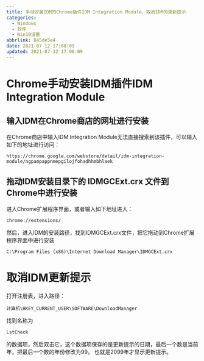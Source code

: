 ```yaml
---
title: 手动安装IDM的Chrome插件IDM Integration Module，取消IDM的更新提示
categories:
  - Windows
  - 软件
  - Win10设置
abbrlink: 845de5e4
date: 2021-07-12 17:08:09
updated: 2021-07-12 17:08:09
---
```

# Chrome手动安装IDM插件IDM Integration Module
## 输入IDM在Chrome商店的网址进行安装
在Chrome商店中输入IDM Integration Module无法直接搜索到该插件，可以输入如下的地址进行访问：
```
https://chrome.google.com/webstore/detail/idm-integration-module/ngpampappnmepgilojfohadhhmbhlaek
```
## 拖动IDM安装目录下的 IDMGCExt.crx 文件到Chrome中进行安装
进入Chrome扩展程序界面，或者输入如下地址进入：
```
chrome://extensions/
```
然后，进入IDM的安装路径，找到IDMGCExt.crx文件，把它拖动到Chrome扩展程序界面中进行安装
```
C:\Program Files (x86)\Internet Download Manager\IDMGCExt.crx
```
# 取消IDM更新提示
打开注册表，进入路径：
```
计算机\HKEY_CURRENT_USER\SOFTWARE\DownloadManager
```
找到名称为
```
LstCheck
```
的数据项，然后双击它，这个数据项保存的是更新提示的日期，最后一个数是当前年，把最后一个数的年份修改为99。
也就是2099年才显示更新提示。